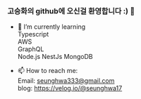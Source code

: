 ### 고승화의 github에 오신걸 환영합니다 :) 👋   

- 🌱 I’m currently learning    
Typescript   
AWS   
GraphQL  
Node.js
NestJs
MongoDB

- 📫 How to reach me:    
Email: seunghwa333@gmail.com   
blog: https://velog.io/@seunghwa17     




